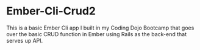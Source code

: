 # Ember-Cli-Crud2

This is a basic Ember Cli app I built in my Coding Dojo Bootcamp that goes over the basic CRUD function in Ember using Rails as the back-end that serves up API.
